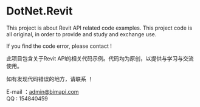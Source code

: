# DotNet.Revit

This project is about Revit API related code examples.
This project code is all original, in order to provide and study and exchange use.

If you find the code error, please contact !

此项目包含关于Revit API的相关代码示例。代码均为原创，以提供与学习与交流使用。

如有发现代码错误的地方，请联系 ！ 

E-mail ：admin@bimapi.com   
QQ   : 154840459